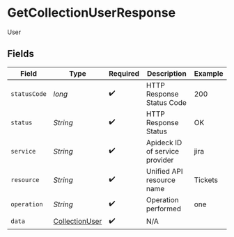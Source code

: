 # GetCollectionUserResponse

User


## Fields

| Field                                                       | Type                                                        | Required                                                    | Description                                                 | Example                                                     |
| ----------------------------------------------------------- | ----------------------------------------------------------- | ----------------------------------------------------------- | ----------------------------------------------------------- | ----------------------------------------------------------- |
| `statusCode`                                                | *long*                                                      | :heavy_check_mark:                                          | HTTP Response Status Code                                   | 200                                                         |
| `status`                                                    | *String*                                                    | :heavy_check_mark:                                          | HTTP Response Status                                        | OK                                                          |
| `service`                                                   | *String*                                                    | :heavy_check_mark:                                          | Apideck ID of service provider                              | jira                                                        |
| `resource`                                                  | *String*                                                    | :heavy_check_mark:                                          | Unified API resource name                                   | Tickets                                                     |
| `operation`                                                 | *String*                                                    | :heavy_check_mark:                                          | Operation performed                                         | one                                                         |
| `data`                                                      | [CollectionUser](../../models/components/CollectionUser.md) | :heavy_check_mark:                                          | N/A                                                         |                                                             |